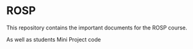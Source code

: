 # ROSP
This repository contains the important documents for the ROSP course.

As well as students Mini Project code
